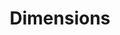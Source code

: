 ---
bigquery: https://console.cloud.google.com/bigquery?p=covid-19-dimensions-ai&page=table&d=data&t=publications
contributors: Digital Science, https://www.digital-science.com/
cost: Free for personal, non-commercial use.
description: Dimensions contains more than 100 million publications, ranging from
  articles published in scholarly journals, books and book chapters, to preprints
  and conference proceedings. All publications are contextualized with linked data
  sets, funding, publications, patents, clinical trials, and policy documents. You
  can also view associated categories, funders, institutions, and researcher profiles.
documentation: https://docs.dimensions.ai/bigquery/index.html
last_edit: Mon, 04 Apr 2022 19:04:00 GMT
location: https://www.dimensions.ai/products/free/
maintained_by: Digital Science, https://www.digital-science.com/
schema_fields: '[''start_year'', ''research_org_countries'', ''category_icrp_ct'',
  ''book_series_title'', ''date'', ''resulting_publication_ids'', ''assignee_orgs'',
  ''license'', ''pages'', ''id'', ''citation_string'', ''funding_usd'', ''pmid'',
  ''email_address'', ''journal_lists'', ''priority_date'', ''citations'', ''family_id'',
  ''wikipedia_url'', ''date_normal'', ''authors'', ''reference_ids'', ''funder_org_acronyms'',
  ''brief_title'', ''funding_jpy'', ''pmcid'', ''category_hrcs_rac'', ''funding_chf'',
  ''parent_id'', ''funding_eur'', ''date_print'', ''proceedings_title'', ''journal'',
  ''expiration_date'', ''funder_countries'', ''funding_details'', ''legal_events'',
  ''research_org_city_names'', ''funding_cny'', ''citations_count'', ''category_sdg'',
  ''grant_number'', ''funder_org_cities'', ''date_inserted'', ''phase'', ''eisbn'',
  ''research_org_country_names'', ''family_members_ids'', ''name'', ''category_hrcs_hc'',
  ''active_years'', ''arxiv_id'', ''conditions'', ''end_date'', ''repository_url'',
  ''jurisdiction'', ''category_icrp_cso'', ''granted_year'', ''isbn'', ''acknowledgements'',
  ''acronym'', ''priority_year'', ''supporting_grant_ids'', ''repository_id'', ''open_access_categories'',
  ''registry'', ''doi'', ''repository_name'', ''year'', ''filing_status'', ''original_assignee_orgs'',
  ''current_assignee_orgs'', ''original_title'', ''current_assignee'', ''embargo_date'',
  ''funding_currency'', ''assignee_countries'', ''links'', ''labels'', ''editors'',
  ''linkout'', ''issue'', ''subtitles'', ''funding_cad'', ''associated_publication_doi'',
  ''clinical_trial_ids'', ''patent_ids'', ''original_abstract'', ''book_title'', ''category_uoa'',
  ''mesh_headings'', ''metrics'', ''family_count'', ''date_imported_gbq'', ''volume'',
  ''category_hra'', ''acronyms'', ''resulting_publication_doi'', ''original_assignee'',
  ''cpc'', ''funder_orgs'', ''expiration_year'', ''start_date'', ''language'', ''open_access_categories_v2'',
  ''investigators'', ''address'', ''categories'', ''funding_amount'', ''funding_nzd'',
  ''funder_org'', ''concepts'', ''type'', ''associated_publication_pmid'', ''created_date'',
  ''associated_publication_arxiv_id'', ''funder_org_countries'', ''publication_date'',
  ''publication_ids'', ''filing_year'', ''publication_year'', ''interventions'', ''source_id'',
  ''inventor_names'', ''publisher'', ''organisation_details'', ''foa_number'', ''description'',
  ''research_orgs'', ''abstract'', ''funding_gbp'', ''associated_grant_ids'', ''category_for'',
  ''filing_date'', ''date_online'', ''date_modified'', ''conference'', ''application_number'',
  ''gender'', ''associated_publication_id'', ''types'', ''legal_status'', ''kind'',
  ''aliases'', ''research_org_state_names'', ''external_ids'', ''current_assignee_countries'',
  ''category_rcdc'', ''established'', ''category_bra'', ''granted_date'', ''research_org_cities'',
  ''relationships'', ''funding_aud'', ''research_org_state_codes'', ''original_assignee_countries'',
  ''researcher_ids'', ''mesh_terms'', ''status'', ''ipcr'', ''altmetrics'', ''cited_by_ids'',
  ''title'', ''funder_org_state_codes'', ''end_year'']'
shortname: dimensions
tags:
- scholarly literature
- patents
- funding
- clinical trials
- academic profiles
terms_of_use: 'Use of both the Dimensions COVID-19 dataset and full Dimensions dataset
  are subject to the Dimensions Terms of use: https://www.dimensions.ai/policies-terms-legal '
title: Dimensions
uuid: dcff88bd-fe6b-4fdb-8159-809bf9d7bc1c
---
